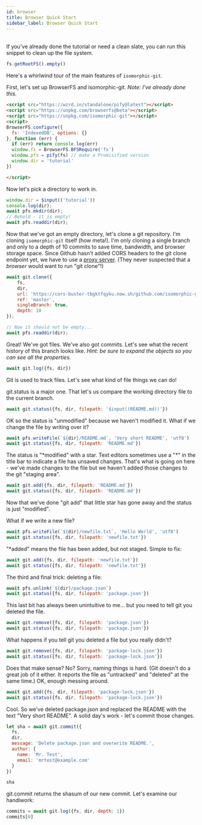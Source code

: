 ```yaml
---
id: browser
title: Browser Quick Start
sidebar_label: Browser Quick Start
---
```


<br>
<aside>
If you've already done the tutorial or need a clean slate, you can run this snippet to clean up the file system.

```js live
fs.getRootFS().empty()
```
</aside>

Here's a whirlwind tour of the main features of `isomorphic-git`.

First, let's set up BrowserFS and isomorphic-git. *Note: I've already done this.*

```html
<script src="https://wzrd.in/standalone/pify@latest"></script>
<script src="https://unpkg.com/browserfs@beta"></script>
<script src="https://unpkg.com/isomorphic-git"></script>
<script>
BrowserFS.configure({
  fs: 'IndexedDB', options: {}
}, function (err) {
  if (err) return console.log(err)
  window.fs = BrowserFS.BFSRequire('fs')
  window.pfs = pify(fs) // make a Promisified version
  window.dir = 'tutorial'
})

</script>
```

Now let's pick a directory to work in.

```js live
window.dir = $input(('tutorial'))
console.log(dir);
await pfs.mkdir(dir);
// Behold - it is empty!
await pfs.readdir(dir);
```

Now that we've got an empty directory, let's clone a git repository.
I'm cloning `isomorphic-git` itself (how meta!).
I'm only cloning a single branch and only to a depth of 10 commits to save time, bandwidth, and browser storage space.
Since Github hasn't added CORS headers to the git clone endpoint yet, we have to use a [proxy server](https://cors-buster-tbgktfqyku.now.sh/).
(They never suspected that a *browser* would want to run "git clone"!)

```js live
await git.clone({
    fs,
    dir,
    url: 'https://cors-buster-tbgktfqyku.now.sh/github.com/isomorphic-git/isomorphic-git',
    ref: 'master',
    singleBranch: true,
    depth: 10
});

// Now it should not be empty...
await pfs.readdir(dir);
```

Great! We've got files. We've also got commits.
Let's see what the recent history of this branch looks like.
*Hint: be sure to expand the objects so you can see all the properties.*

```js live
await git.log({fs, dir})
```

Git is used to track files. Let's see what kind of file things we can do!

git.status is a major one. That let's us compare the working directory file to the current branch.

```js live
await git.status({fs, dir, filepath: '$input((README.md))'})
```

OK so the status is "unmodified" because we haven't modified it.
What if we change the file by writing over it?

```js live
await pfs.writeFile(`${dir}/README.md`, 'Very short README', 'utf8')
await git.status({fs, dir, filepath: 'README.md'})
```

The status is "\*modified" with a star.
Text editors sometimes use a "\*" in the title bar to indicate a file has unsaved changes.
That's what is going on here - we've made changes to the file but we haven't added those changes to the git "staging area".

```js live
await git.add({fs, dir, filepath: 'README.md'})
await git.status({fs, dir, filepath: 'README.md'})
```

Now that we've done "git add" that little star has gone away and the status is just "modified".

What if we write a new file?

```js live
await pfs.writeFile(`${dir}/newfile.txt`, 'Hello World', 'utf8')
await git.status({fs, dir, filepath: 'newfile.txt'})
```

"\*added" means the file has been added, but not staged. Simple to fix:

```js live
await git.add({fs, dir, filepath: 'newfile.txt'})
await git.status({fs, dir, filepath: 'newfile.txt'})
```

The third and final trick: deleting a file:

```js live
await pfs.unlink(`${dir}/package.json`)
await git.status({fs, dir, filepath: 'package.json'})
```

This last bit has always been unintuitive to me... but you need to tell git you deleted the file.
```js live
await git.remove({fs, dir, filepath: 'package.json'})
await git.status({fs, dir, filepath: 'package.json'})
```

What happens if you tell git you deleted a file but you really didn't?

```js live
await git.remove({fs, dir, filepath: 'package-lock.json'})
await git.status({fs, dir, filepath: 'package-lock.json'})
```

Does that make sense? No? Sorry, naming things is hard. (Git doesn't do a great job of it either.
It reports the file as "untracked" and "deleted" at the same time.) OK, enough messing around.

```js live
await git.add({fs, dir, filepath: 'package-lock.json'})
await git.status({fs, dir, filepath: 'package-lock.json'})
```

Cool. So we've deleted package.json and replaced the README with the text "Very short README".
A solid day's work - let's commit those changes.

```js live
let sha = await git.commit({
  fs,
  dir,
  message: 'Delete package.json and overwrite README.',
  author: {
    name: 'Mr. Test',
    email: 'mrtest@example.com'
  }
})

sha
```

git.commit returns the shasum of our new commit. Let's examine our handiwork:

```js live
commits = await git.log({fs, dir, depth: 1})
commits[0]
```

<!--
I just had a brilliant idea. What if instead of starting out cloning `isomorphic-git`
I had you the user create a new Github repo at the beginning with a default 'LICENSE.md' and 'README.md'?
Then we could actually push the changes we've made here in this last step.

When you create the repo, I'll have to add instructions for creating an access token for that repo so
you can push the results. Wait, Github doesn't allow you to specify write permissions for an individual repo?
Grr now they'll have to create an organization... wait that's a permanent name thing... ugh. I need
to build a bot to automate this thing. It can create the repo, then give *you* access to it. Or something.
-->
